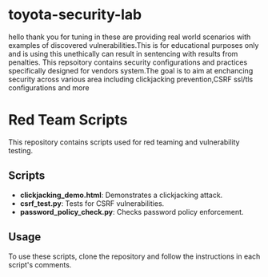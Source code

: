 # toyota-security-lab
hello thank you for tuning in these are providing real world scenarios with examples of discovered vulnerabilities.This is for educational purposes only and is using this unethically can result in sentencing with results from penalties. This repsoitory contains security configurations and practices specifically designed for vendors system.The goal is to aim at enchancing security across various area including clickjacking prevention,CSRF ssl/tls configurations and more

# Red Team Scripts

This repository contains scripts used for red teaming and vulnerability testing.

## Scripts

- **clickjacking_demo.html**: Demonstrates a clickjacking attack.
- **csrf_test.py**: Tests for CSRF vulnerabilities.
- **password_policy_check.py**: Checks password policy enforcement.

## Usage

To use these scripts, clone the repository and follow the instructions in each script's comments.

